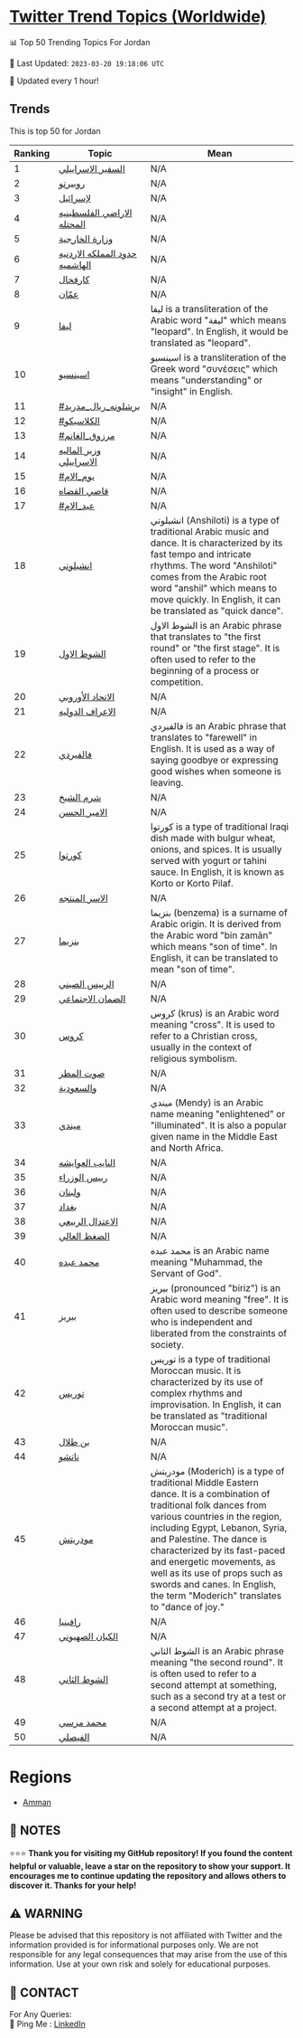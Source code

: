 [Twitter Trend Topics (Worldwide)](https://github.com/ErcinDedeoglu/Twitter-Trend-Topics)
==========


📊 Top 50 Trending Topics For Jordan

📆 Last Updated: `2023-03-20 19:18:06 UTC`

🔧 Updated every 1 hour!


## Trends

This is top 50 for Jordan

| Ranking | Topic | Mean |
| ------- | ------------ | ------------ |
| 1 | [السفير الاسراييلي](http://twitter.com/search?q=%d8%a7%d9%84%d8%b3%d9%81%d9%8a%d8%b1+%d8%a7%d9%84%d8%a7%d8%b3%d8%b1%d8%a7%d9%8a%d9%8a%d9%84%d9%8a) | N/A |
| 2 | [روبيرتو](http://twitter.com/search?q=%d8%b1%d9%88%d8%a8%d9%8a%d8%b1%d8%aa%d9%88) | N/A |
| 3 | [لإسرائيل](http://twitter.com/search?q=%d9%84%d8%a5%d8%b3%d8%b1%d8%a7%d8%a6%d9%8a%d9%84) | N/A |
| 4 | [الاراضي الفلسطينيه المحتله](http://twitter.com/search?q=%d8%a7%d9%84%d8%a7%d8%b1%d8%a7%d8%b6%d9%8a+%d8%a7%d9%84%d9%81%d9%84%d8%b3%d8%b7%d9%8a%d9%86%d9%8a%d9%87+%d8%a7%d9%84%d9%85%d8%ad%d8%aa%d9%84%d9%87) | N/A |
| 5 | [وزارة الخارجية](http://twitter.com/search?q=%d9%88%d8%b2%d8%a7%d8%b1%d8%a9+%d8%a7%d9%84%d8%ae%d8%a7%d8%b1%d8%ac%d9%8a%d8%a9) | N/A |
| 6 | [حدود المملكه الاردنيه الهاشميه](http://twitter.com/search?q=%d8%ad%d8%af%d9%88%d8%af+%d8%a7%d9%84%d9%85%d9%85%d9%84%d9%83%d9%87+%d8%a7%d9%84%d8%a7%d8%b1%d8%af%d9%86%d9%8a%d9%87+%d8%a7%d9%84%d9%87%d8%a7%d8%b4%d9%85%d9%8a%d9%87) | N/A |
| 7 | [كارفخال](http://twitter.com/search?q=%d9%83%d8%a7%d8%b1%d9%81%d8%ae%d8%a7%d9%84) | N/A |
| 8 | [عمّان](http://twitter.com/search?q=%d8%b9%d9%85%d9%91%d8%a7%d9%86) | N/A |
| 9 | [ليفا](http://twitter.com/search?q=%d9%84%d9%8a%d9%81%d8%a7) | ليفا is a transliteration of the Arabic word "ليفة" which means "leopard". In English, it would be translated as "leopard". |
| 10 | [اسينسيو](http://twitter.com/search?q=%d8%a7%d8%b3%d9%8a%d9%86%d8%b3%d9%8a%d9%88) | اسينسيو is a transliteration of the Greek word "συνέσεις" which means "understanding" or "insight" in English. |
| 11 | [#برشلونه_ريال_مدريد](http://twitter.com/search?q=%23%d8%a8%d8%b1%d8%b4%d9%84%d9%88%d9%86%d9%87_%d8%b1%d9%8a%d8%a7%d9%84_%d9%85%d8%af%d8%b1%d9%8a%d8%af) | N/A |
| 12 | [#الكلاسيكو](http://twitter.com/search?q=%23%d8%a7%d9%84%d9%83%d9%84%d8%a7%d8%b3%d9%8a%d9%83%d9%88) | N/A |
| 13 | [#مرزوق_الغانم](http://twitter.com/search?q=%23%d9%85%d8%b1%d8%b2%d9%88%d9%82_%d8%a7%d9%84%d8%ba%d8%a7%d9%86%d9%85) | N/A |
| 14 | [وزير الماليه الاسراييلي](http://twitter.com/search?q=%d9%88%d8%b2%d9%8a%d8%b1+%d8%a7%d9%84%d9%85%d8%a7%d9%84%d9%8a%d9%87+%d8%a7%d9%84%d8%a7%d8%b3%d8%b1%d8%a7%d9%8a%d9%8a%d9%84%d9%8a) | N/A |
| 15 | [#يوم_الام](http://twitter.com/search?q=%23%d9%8a%d9%88%d9%85_%d8%a7%d9%84%d8%a7%d9%85) | N/A |
| 16 | [قاضي القضاه](http://twitter.com/search?q=%d9%82%d8%a7%d8%b6%d9%8a+%d8%a7%d9%84%d9%82%d8%b6%d8%a7%d9%87) | N/A |
| 17 | [#عيد_الام](http://twitter.com/search?q=%23%d8%b9%d9%8a%d8%af_%d8%a7%d9%84%d8%a7%d9%85) | N/A |
| 18 | [انشيلوتي](http://twitter.com/search?q=%d8%a7%d9%86%d8%b4%d9%8a%d9%84%d9%88%d8%aa%d9%8a) | انشيلوتي (Anshiloti) is a type of traditional Arabic music and dance. It is characterized by its fast tempo and intricate rhythms. The word "Anshiloti" comes from the Arabic root word "anshil" which means to move quickly. In English, it can be translated as "quick dance". |
| 19 | [الشوط الاول](http://twitter.com/search?q=%d8%a7%d9%84%d8%b4%d9%88%d8%b7+%d8%a7%d9%84%d8%a7%d9%88%d9%84) | الشوط الاول is an Arabic phrase that translates to "the first round" or "the first stage". It is often used to refer to the beginning of a process or competition. |
| 20 | [الاتحاد الأوروبي](http://twitter.com/search?q=%d8%a7%d9%84%d8%a7%d8%aa%d8%ad%d8%a7%d8%af+%d8%a7%d9%84%d8%a3%d9%88%d8%b1%d9%88%d8%a8%d9%8a) | N/A |
| 21 | [الاعراف الدوليه](http://twitter.com/search?q=%d8%a7%d9%84%d8%a7%d8%b9%d8%b1%d8%a7%d9%81+%d8%a7%d9%84%d8%af%d9%88%d9%84%d9%8a%d9%87) | N/A |
| 22 | [فالفيردي](http://twitter.com/search?q=%d9%81%d8%a7%d9%84%d9%81%d9%8a%d8%b1%d8%af%d9%8a) | فالفيردي is an Arabic phrase that translates to "farewell" in English. It is used as a way of saying goodbye or expressing good wishes when someone is leaving. |
| 23 | [شرم الشيخ](http://twitter.com/search?q=%d8%b4%d8%b1%d9%85+%d8%a7%d9%84%d8%b4%d9%8a%d8%ae) | N/A |
| 24 | [الامير الحسن](http://twitter.com/search?q=%d8%a7%d9%84%d8%a7%d9%85%d9%8a%d8%b1+%d8%a7%d9%84%d8%ad%d8%b3%d9%86) | N/A |
| 25 | [كورتوا](http://twitter.com/search?q=%d9%83%d9%88%d8%b1%d8%aa%d9%88%d8%a7) | كورتوا is a type of traditional Iraqi dish made with bulgur wheat, onions, and spices. It is usually served with yogurt or tahini sauce. In English, it is known as Korto or Korto Pilaf. |
| 26 | [الاسر المنتجه](http://twitter.com/search?q=%d8%a7%d9%84%d8%a7%d8%b3%d8%b1+%d8%a7%d9%84%d9%85%d9%86%d8%aa%d8%ac%d9%87) | N/A |
| 27 | [بنزيما](http://twitter.com/search?q=%d8%a8%d9%86%d8%b2%d9%8a%d9%85%d8%a7) | بنزيما (benzema) is a surname of Arabic origin. It is derived from the Arabic word "bin zamān" which means "son of time". In English, it can be translated to mean "son of time". |
| 28 | [الرييس الصيني](http://twitter.com/search?q=%d8%a7%d9%84%d8%b1%d9%8a%d9%8a%d8%b3+%d8%a7%d9%84%d8%b5%d9%8a%d9%86%d9%8a) | N/A |
| 29 | [الضمان الاجتماعي](http://twitter.com/search?q=%d8%a7%d9%84%d8%b6%d9%85%d8%a7%d9%86+%d8%a7%d9%84%d8%a7%d8%ac%d8%aa%d9%85%d8%a7%d8%b9%d9%8a) | N/A |
| 30 | [كروس](http://twitter.com/search?q=%d9%83%d8%b1%d9%88%d8%b3) | كروس (krus) is an Arabic word meaning "cross". It is used to refer to a Christian cross, usually in the context of religious symbolism. |
| 31 | [صوت المطر](http://twitter.com/search?q=%d8%b5%d9%88%d8%aa+%d8%a7%d9%84%d9%85%d8%b7%d8%b1) | N/A |
| 32 | [والسعودية](http://twitter.com/search?q=%d9%88%d8%a7%d9%84%d8%b3%d8%b9%d9%88%d8%af%d9%8a%d8%a9) | N/A |
| 33 | [ميندي](http://twitter.com/search?q=%d9%85%d9%8a%d9%86%d8%af%d9%8a) | ميندي (Mendy) is an Arabic name meaning "enlightened" or "illuminated". It is also a popular given name in the Middle East and North Africa. |
| 34 | [النايب العوايشه](http://twitter.com/search?q=%d8%a7%d9%84%d9%86%d8%a7%d9%8a%d8%a8+%d8%a7%d9%84%d8%b9%d9%88%d8%a7%d9%8a%d8%b4%d9%87) | N/A |
| 35 | [رييس الوزراء](http://twitter.com/search?q=%d8%b1%d9%8a%d9%8a%d8%b3+%d8%a7%d9%84%d9%88%d8%b2%d8%b1%d8%a7%d8%a1) | N/A |
| 36 | [ولبنان](http://twitter.com/search?q=%d9%88%d9%84%d8%a8%d9%86%d8%a7%d9%86) | N/A |
| 37 | [بغداد](http://twitter.com/search?q=%d8%a8%d8%ba%d8%af%d8%a7%d8%af) | N/A |
| 38 | [الاعتدال الربيعي](http://twitter.com/search?q=%d8%a7%d9%84%d8%a7%d8%b9%d8%aa%d8%af%d8%a7%d9%84+%d8%a7%d9%84%d8%b1%d8%a8%d9%8a%d8%b9%d9%8a) | N/A |
| 39 | [الضغط العالي](http://twitter.com/search?q=%d8%a7%d9%84%d8%b6%d8%ba%d8%b7+%d8%a7%d9%84%d8%b9%d8%a7%d9%84%d9%8a) | N/A |
| 40 | [محمد عبده](http://twitter.com/search?q=%d9%85%d8%ad%d9%85%d8%af+%d8%b9%d8%a8%d8%af%d9%87) | محمد عبده is an Arabic name meaning "Muhammad, the Servant of God". |
| 41 | [بيريز](http://twitter.com/search?q=%d8%a8%d9%8a%d8%b1%d9%8a%d8%b2) | بيريز (pronounced "biriz") is an Arabic word meaning "free". It is often used to describe someone who is independent and liberated from the constraints of society. |
| 42 | [توريس](http://twitter.com/search?q=%d8%aa%d9%88%d8%b1%d9%8a%d8%b3) | توريس is a type of traditional Moroccan music. It is characterized by its use of complex rhythms and improvisation. In English, it can be translated as "traditional Moroccan music". |
| 43 | [بن طلال](http://twitter.com/search?q=%d8%a8%d9%86+%d8%b7%d9%84%d8%a7%d9%84) | N/A |
| 44 | [ناتشو](http://twitter.com/search?q=%d9%86%d8%a7%d8%aa%d8%b4%d9%88) | N/A |
| 45 | [مودريتش](http://twitter.com/search?q=%d9%85%d9%88%d8%af%d8%b1%d9%8a%d8%aa%d8%b4) | مودريتش (Moderich) is a type of traditional Middle Eastern dance. It is a combination of traditional folk dances from various countries in the region, including Egypt, Lebanon, Syria, and Palestine. The dance is characterized by its fast-paced and energetic movements, as well as its use of props such as swords and canes. In English, the term "Moderich" translates to "dance of joy." |
| 46 | [رافينيا](http://twitter.com/search?q=%d8%b1%d8%a7%d9%81%d9%8a%d9%86%d9%8a%d8%a7) | N/A |
| 47 | [الكيان الصهيوني](http://twitter.com/search?q=%d8%a7%d9%84%d9%83%d9%8a%d8%a7%d9%86+%d8%a7%d9%84%d8%b5%d9%87%d9%8a%d9%88%d9%86%d9%8a) | N/A |
| 48 | [الشوط الثاني](http://twitter.com/search?q=%d8%a7%d9%84%d8%b4%d9%88%d8%b7+%d8%a7%d9%84%d8%ab%d8%a7%d9%86%d9%8a) | الشوط الثاني is an Arabic phrase meaning "the second round". It is often used to refer to a second attempt at something, such as a second try at a test or a second attempt at a project. |
| 49 | [محمد مرسي](http://twitter.com/search?q=%d9%85%d8%ad%d9%85%d8%af+%d9%85%d8%b1%d8%b3%d9%8a) | N/A |
| 50 | [الفيصلي](http://twitter.com/search?q=%d8%a7%d9%84%d9%81%d9%8a%d8%b5%d9%84%d9%8a) | N/A |



# Regions

* [Amman](</Jordan/Amman.md>)



## 📝 NOTES

⭐⭐⭐ **Thank you for visiting my GitHub repository! If you found the content helpful or valuable, leave a star on the repository to show your support. It encourages me to continue updating the repository and allows others to discover it. Thanks for your help!**


## ⚠️ WARNING

Please be advised that this repository is not affiliated with Twitter and the information provided is for informational purposes only. We are not responsible for any legal consequences that may arise from the use of this information. Use at your own risk and solely for educational purposes.


## 📨 CONTACT

 For Any Queries:  
            🏓 Ping Me : [LinkedIn](https://www.linkedin.com/in/ercindedeoglu/)
